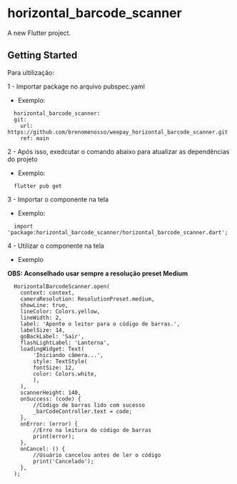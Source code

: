 # horizontal_barcode_scanner

A new Flutter project.

## Getting Started

Para ultilização: 

1 - Importar package no arquivo pubspec.yaml
  - Exemplo: 
    
  ```  
    horizontal_barcode_scanner:
    git:
      url: https://github.com/brenomenosso/weepay_horizontal_barcode_scanner.git
      ref: main
  ```    

2 - Após isso, exedcutar o comando abaixo para atualizar as dependências do projeto
  - Exemplo: 

  ```  
    flutter pub get
  ```  

3 - Importar o componente na tela
  - Exemplo: 
        
  ```
    import 'package:horizontal_barcode_scanner/horizontal_barcode_scanner.dart';
  ```  

4 - Utilizar o componente na tela 
  - Exemplo  

  **OBS: Aconselhado usar sempre a resolução preset Medium**

  ```
    HorizontalBarcodeScanner.open(
      context: context,
      cameraResolution: ResolutionPreset.medium,
      showLine: true,
      lineColor: Colors.yellow,
      lineWidth: 2,
      label: 'Aponte o leitor para o código de barras.',
      labelSize: 14,
      goBackLabel: 'Sair',
      flashLightLabel: 'Lanterna',
      loadingWidget: Text(
          'Iniciando câmera...',
          style: TextStyle(
          fontSize: 12,
          color: Colors.white,
          ),
      ),
      scannerHeight: 140,
      onSuccess: (code) {
          //Código de barras lido com sucesso
          _barCodeController.text = code;
      },
      onError: (error) {
          //Erro na leitura do código de barras
          print(error);
      },
      onCancel: () {
          //Usuário cancelou antes de ler o código
          print('Cancelado');
      },
    );  
  ```        
